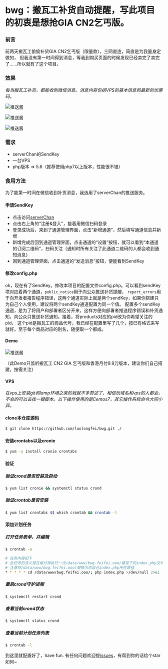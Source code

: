 # bwg：搬瓦工补货自动提醒，写此项目的初衷是想抢GIA CN2乞丐版。
### 前言
前两天搬瓦工偷偷补货GIA CN2乞丐版（限量款），三网直连，简直是为我量身定做的，
但我没有第一时间得到消息，等我到购买页面的时候发现已经卖完了卖完了……所以就有了这个项目。

### 效果
*每当搬瓦工补货，都能收到微信消息。消息内容包括VPS的基本信息和最新的优惠码。*

![推送酱](https://ws1.sinaimg.cn/mw690/a4d9cbc6ly1fvu3f6bqc5j20v91jltd4.jpg)

![推送酱](https://ws1.sinaimg.cn/mw690/a4d9cbc6gy1fvu34xnpepj20v91jldju.jpg)

![推送酱](https://ws1.sinaimg.cn/mw690/a4d9cbc6gy1fvu35oyddnj20v91jl4n5.jpg)

### 需求
- serverChan的SendKey
- 一台VPS
- php版本 => 5.6（推荐使用php7以上版本，性能很不错）

### 食用方法
为了能第一时间在微信收到补货消息，我选用了serverChan的推送服务。
#### 申请SendKey
- 点击访问[serverChan](http://pushbear.ftqq.com/admin/#/)
- 点击右上角的“注册&登入”，接着用微信扫码登录
- 登录成功后，来到了通道管理界面，点击“新增通道”，然后填写通道信息并新增
- 新增完成后回到通道管理界面，点击通道的“设置”按钮，就可以看到“本通道的订阅二维码”，扫码关注（通知时所有关注了此通道二维码的人都会收到通知消息）
- 回到通道管理界面，点击通道的“发送消息”按钮，便能看到SendKey

#### 修改config.php
ok，现在有了SendKey。修改本项目的配置文件config.php。可以看到sendKey项对应着两个通道，`public_notice`用于向公众推送补货提醒，
`report_errors`用于向开发者报告程序错误，这两个通道实际上就是两个sendKey，如果你搭建只为自己个人使用，建议将两个sendKey通道配置为同一个值。
配置多个sendKey通道，是为了将用户和部署者区分开来，这样方便向部署者推送程序错误和补货通知，向公众只推送补货通知。接着，将products对应的pid改为你希望关注的pid，
这个pid是搬瓦工的商品代号，我已经在配置里写了几个，按已有格式来写就好。至于每个商品对应的别名，随便取一个都成。

#### Demo

![推送酱](https://ws1.sinaimg.cn/large/a4d9cbc6ly1fvu38k7enhj204e042gnu.jpg)

（此Demo只监听搬瓦工 CN2 GIA 乞丐版和香港月付9.9刀版本，建议你们自己搭建，按需关注）

#### VPS
*在vps上安装git和lamp环境之类的我就不多赘述了，相信玩域名和vps的人都会，不会的可以去找一键脚本。以下操作使用的是Centos7，其它操作系统命令大同小异。*
#### clone本仓库源码
```bash
$ git clone https://github.com/luolongfei/bwg.git ./
```
#### 安装crontabs以及cronie
```bash
$ yum -y install cronie crontabs
```
#### 验证
##### 验证crond是否安装及启动
```bash
$ yum list cronie && systemctl status crond
```
##### 验证crontab是否安装
```bash
$ yum list crontabs $$ which crontab && crontab -l
```
#### 添加计划任务
##### 打开任务表单，并编辑
```bash
$ crontab -e

# 任务内容如下
# 此任务的含义是在每分钟执行一次/data/www/bwg.feifei.ooo/路径下的index.php文件
# 注意将/data/www/bwg.feifei.ooo/替换为你自己index.php所在路径
* * * * * cd /data/www/bwg.feifei.ooo/; php index.php >/dev/null 2>&1
```
##### 重启crond守护进程
```bash
$ systemctl restart crond
```
##### 查看当前crond状态
```bash
$ systemctl status crond
```
##### 查看当前计划任务列表
```bash
$ crontab -l
```
到这里就配置好了，have fun.
有任何问题欢迎提[issues](https://github.com/luolongfei/bwg/issues)，有帮到你的话给个star如何~
